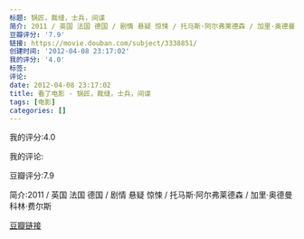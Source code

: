 ```yaml
---
标题: 锅匠，裁缝，士兵，间谍
简介: 2011 / 英国 法国 德国 / 剧情 悬疑 惊悚 / 托马斯·阿尔弗莱德森 / 加里·奥德曼 科林·费尔斯
豆瓣评分: '7.9'
链接: https://movie.douban.com/subject/3338851/
创建时间: '2012-04-08 23:17:02'
我的评分: '4.0'
标签:
评论:
date: 2012-04-08 23:17:02
title: 看了电影 - 锅匠，裁缝，士兵，间谍
tags: [电影]
categories: []
---
```


我的评分:4.0

我的评论:

豆瓣评分:7.9

简介:2011 / 英国 法国 德国 / 剧情 悬疑 惊悚 / 托马斯·阿尔弗莱德森 / 加里·奥德曼 科林·费尔斯

[豆瓣链接](https://movie.douban.com/subject/3338851/)

